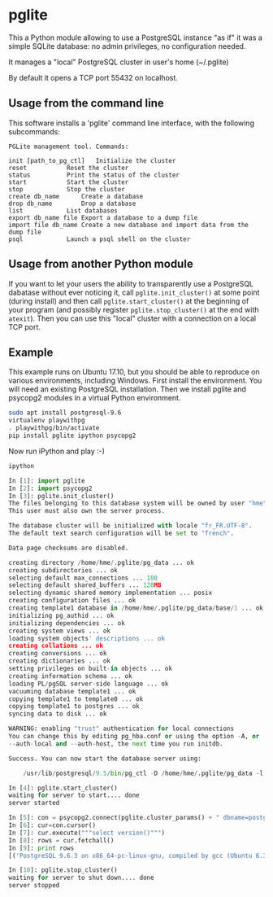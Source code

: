 # pglite

This a Python module allowing to use a PostgreSQL instance "as if" it was a simple SQLite database: no admin privileges, no configuration needed.

It manages a "local" PostgreSQL cluster in user's home (~/.pglite)

By default it opens a TCP port 55432 on localhost.

## Usage from the command line

This software installs a 'pglite' command line interface, with the following subcommands:

```
PGLite management tool. Commands:

init [path_to_pg_ctl]	Initialize the cluster
reset			Reset the cluster
status			Print the status of the cluster
start			Start the cluster
stop			Stop the cluster
create db_name		Create a database
drop db_name		Drop a database
list			List databases
export db_name file	Export a database to a dump file
import file db_name	Create a new database and import data from the dump file
psql			Launch a psql shell on the cluster
```

## Usage from another Python module

If you want to let your users the ability to transparently use a PostgreSQL dabatase without ever noticing it, call `pglite.init_cluster()` at some point (during install)
and then call `pglite.start_cluster()` at the beginning of your program (and possibly register `pglite.stop_cluster()` at the end with `atexit`). Then you can use
this "local" cluster with a connection on a local TCP port.

## Example

This example runs on Ubuntu 17.10, but you should be able to reproduce on various environments, including Windows.
First install the environment. You will need an existing PostgreSQL installation.
Then we install pglite and psycopg2 modules in a virtual Python environment.

```bash
sudo apt install postgresql-9.6
virtualenv playwithpg
. playwithpg/bin/activate
pip install pglite ipython psycopg2
```

Now run iPython and play :-)

```bash
ipython
```

```python
In [1]: import pglite
In [2]: import psycopg2
In [3]: pglite.init_cluster()
The files belonging to this database system will be owned by user "hme".
This user must also own the server process.

The database cluster will be initialized with locale "fr_FR.UTF-8".
The default text search configuration will be set to "french".

Data page checksums are disabled.

creating directory /home/hme/.pglite/pg_data ... ok
creating subdirectories ... ok
selecting default max_connections ... 100
selecting default shared_buffers ... 128MB
selecting dynamic shared memory implementation ... posix
creating configuration files ... ok
creating template1 database in /home/hme/.pglite/pg_data/base/1 ... ok
initializing pg_authid ... ok
initializing dependencies ... ok
creating system views ... ok
loading system objects' descriptions ... ok
creating collations ... ok
creating conversions ... ok
creating dictionaries ... ok
setting privileges on built-in objects ... ok
creating information schema ... ok
loading PL/pgSQL server-side language ... ok
vacuuming database template1 ... ok
copying template1 to template0 ... ok
copying template1 to postgres ... ok
syncing data to disk ... ok

WARNING: enabling "trust" authentication for local connections
You can change this by editing pg_hba.conf or using the option -A, or
--auth-local and --auth-host, the next time you run initdb.

Success. You can now start the database server using:

    /usr/lib/postgresql/9.5/bin/pg_ctl -D /home/hme/.pglite/pg_data -l logfile start

In [4]: pglite.start_cluster()
waiting for server to start.... done
server started

In [5]: con = psycopg2.connect(pglite.cluster_params() + " dbname=postgres")
In [6]: cur=con.cursor()
In [7]: cur.execute("""select version()""")
In [8]: rows = cur.fetchall()
In [9]: print rows
[('PostgreSQL 9.6.3 on x86_64-pc-linux-gnu, compiled by gcc (Ubuntu 6.3.0-12ubuntu2) 6.3.0 20170406, 64-bit',)]

In [10]: pglite.stop_cluster()
waiting for server to shut down.... done
server stopped
```

